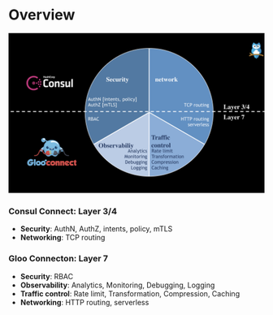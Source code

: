 # Overview

![Overview](../figures/overview.png)

### Consul Connect: Layer 3/4
* **Security**: AuthN, AuthZ, intents, policy, mTLS
* **Networking**: TCP routing 
### Gloo Connecton: Layer 7
* **Security**: RBAC
* **Observability**: Analytics, Monitoring, Debugging, Logging
* **Traffic control**: Rate limit, Transformation, Compression, Caching
* **Networking**: HTTP routing, serverless
